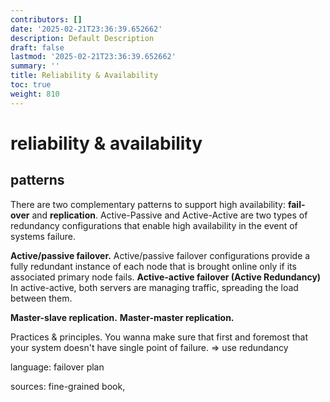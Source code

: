 ```yaml
---
contributors: []
date: '2025-02-21T23:36:39.652662'
description: Default Description
draft: false
lastmod: '2025-02-21T23:36:39.652662'
summary: ''
title: Reliability & Availability
toc: true
weight: 810
---
```

# reliability & availability
## patterns

There are two complementary patterns to support high availability: **fail-over** and **replication**. Active-Passive and Active-Active are two types of redundancy configurations that enable high availability in the event of systems failure.

**Active/passive failover.** Active/passive failover configurations provide a fully redundant instance of each node that is brought online only if its associated primary node fails.
**Active-active failover (Active Redundancy)** In active-active, both servers are managing traffic, spreading the load between them.


**Master-slave replication.**
**Master-master replication.**

Practices & principles. 
You wanna make sure that first and foremost that your system doesn't have single point of failure.  => use redundancy




language:
failover plan

sources: fine-grained book, 